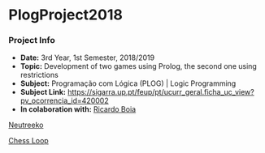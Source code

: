 # PlogProject2018

### Project Info
* **Date:** 3rd Year, 1st Semester, 2018/2019
* **Topic:** Development of two games using Prolog, the second one using restrictions
* **Subject:** Programação com Lógica (PLOG) | Logic Programming
* **Subject Link:** https://sigarra.up.pt/feup/pt/ucurr_geral.ficha_uc_view?pv_ocorrencia_id=420002
* **In colaboration with:** [Ricardo Boia](https://github.com/RicardoBoia2017) 
 
[Neutreeko](http://www.neutreeko.net/neutreeko.htm)

[Chess Loop](https://www2.stetson.edu/~efriedma/puzzle/chessloop/)

